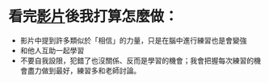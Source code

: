 # 看完[影片](https://youtu.be/DgbSc6Ys710?si=lF2ZeuLTZXn4pk12)後我打算怎麼做：

* 影片中提到許多類似於「相信」的力量，只是在腦中進行練習也是會變強
* 和他人互助一起學習
* 不要自我設限，犯錯了也沒關係、反而是學習的機會；我會把握每次練習的機會盡力做到最好，練習多和老師討論。
